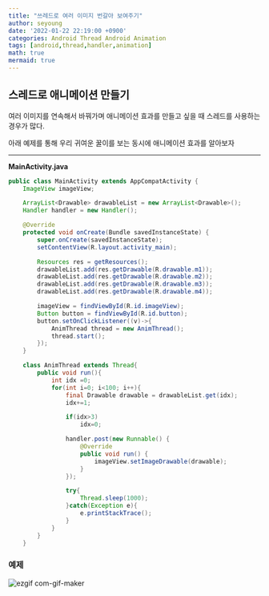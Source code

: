 ```yaml
---
title: "쓰레드로 여러 이미지 번갈아 보여주기"
author: seyoung
date: '2022-01-22 22:19:00 +0900'
categories: Android Thread Android Animation
tags: [android,thread,handler,animation]
math: true
mermaid: true
---
```


## 스레드로 애니메이션 만들기

여러 이미지를 연속해서 바꿔가며 애니메이션 효과를 만들고 싶을 때 스레드를 사용하는 경우가 많다.

아래 예제를 통해 우리 귀여운 꿀이를 보는 동시에 애니메이션 효과를 알아보자

--- 
**MainActivity.java**
```java
public class MainActivity extends AppCompatActivity {
    ImageView imageView;

    ArrayList<Drawable> drawableList = new ArrayList<Drawable>();
    Handler handler = new Handler();

    @Override
    protected void onCreate(Bundle savedInstanceState) {
        super.onCreate(savedInstanceState);
        setContentView(R.layout.activity_main);

        Resources res = getResources();
        drawableList.add(res.getDrawable(R.drawable.m1));
        drawableList.add(res.getDrawable(R.drawable.m2));
        drawableList.add(res.getDrawable(R.drawable.m3));
        drawableList.add(res.getDrawable(R.drawable.m4));

        imageView = findViewById(R.id.imageView);
        Button button = findViewById(R.id.button);
        button.setOnClickListener((v)->{
            AnimThread thread = new AnimThread();
            thread.start();
        });
    }

    class AnimThread extends Thread{
        public void run(){
            int idx =0;
            for(int i=0; i<100; i++){
                final Drawable drawable = drawableList.get(idx);
                idx+=1;

                if(idx>3)
                    idx=0;

                handler.post(new Runnable() {
                    @Override
                    public void run() {
                        imageView.setImageDrawable(drawable);
                    }
                });

                try{
                    Thread.sleep(1000);
                }catch(Exception e){
                    e.printStackTrace();
                }
            }
        }
    }

```

### 예제

![ezgif com-gif-maker](https://user-images.githubusercontent.com/54762273/150639915-2b03e57d-4c43-47d8-b846-39d6c7f7a1b3.gif)

